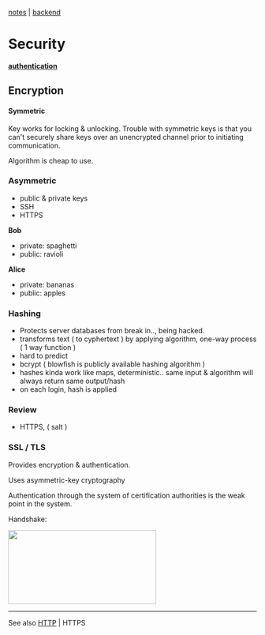 [notes](notes.md) | [backend](backend.md)

# Security

**[authentication](auth-encryption.md)**
<!-- **[authentication](authentication.md)** -->

## Encryption

#### Symmetric
Key works for locking & unlocking. Trouble with symmetric keys is that you can't securely share keys over an unencrypted channel prior to initiating communication.

Algorithm is cheap to use.

### Asymmetric
- public & private keys
- SSH
- HTTPS

**Bob**
- private: spaghetti
- public: ravioli

**Alice**
- private: bananas
- public: apples


### Hashing
- Protects server databases from break in.., being hacked.
- transforms text ( to cyphertext ) by applying  algorithm, one-way process ( 1 way function )
- hard to predict
- bcrypt ( blowfish is publicly available hashing algorithm )
- hashes kinda work like maps, deterministic.. same input & algorithm will always return same output/hash
- on each login, hash is applied

### Review

- HTTPS, ( salt )

### SSL / TLS

Provides encryption & authentication.

Uses asymmetric-key cryptography

Authentication through the system of certification authorities is the weak point in the system.


Handshake:

<img src="http://vanish.org/t/images/ssl.jpg" height="150" width="300"/>



---

See also [HTTP](HTTP.md) | HTTPS
